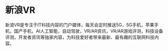 # 

# 新浪VR

新浪VR是专注于IT科技内容的门户媒体，每天会定时推送5G，5G手机，苹果手机，国产手机，AI人工智能，自动驾驶，VR/AR资讯，VR/AR游戏评测，科技设备评测，开发者资讯等独家内容，为科技爱好者带来最新、最有趣的互联网科技内容。


